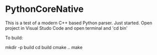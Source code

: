 # PythonCoreNative

This is a test of a modern C++ based Python parser. Just started.
Open project in Visual Studo Code and open terminal and 'cd bin'

To build:

mkdir -p build
cd build
cmake ..
make 
